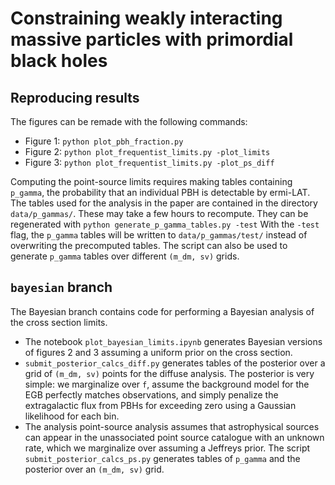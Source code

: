 # Constraining weakly interacting massive particles with primordial black holes

## Reproducing results

The figures can be remade with the following commands:
* Figure 1:
    `python plot_pbh_fraction.py`
* Figure 2:
    `python plot_frequentist_limits.py -plot_limits`
* Figure 3:
    `python plot_frequentist_limits.py -plot_ps_diff`

Computing the point-source limits requires making tables containing `p_gamma`, the probability that an individual PBH is detectable by ermi-LAT. The tables used for the analysis in the paper are contained in the directory `data/p_gammas/`. These may take a few hours to recompute. They can be regenerated with
    `python generate_p_gamma_tables.py -test`
With the `-test` flag, the `p_gamma` tables will be written to `data/p_gammas/test/` instead of overwriting the precomputed tables. The script can also be used to generate `p_gamma` tables over different `(m_dm, sv)` grids. 

## `bayesian` branch
The Bayesian branch contains code for performing a Bayesian analysis of the cross section limits.
* The notebook `plot_bayesian_limits.ipynb` generates Bayesian versions of figures 2 and 3 assuming a uniform prior on the cross section.
* `submit_posterior_calcs_diff.py` generates tables of the posterior over a grid of `(m_dm, sv)` points for the diffuse analysis. The posterior is very simple: we marginalize over `f`, assume the background model for the EGB perfectly matches observations, and simply penalize the extragalactic flux from PBHs for exceeding zero using a Gaussian likelihood for each bin.
* The analysis point-source analysis assumes that astrophysical sources can appear in the unassociated point source catalogue with an unknown rate, which we marginalize over assuming a Jeffreys prior. The script `submit_posterior_calcs_ps.py` generates tables of `p_gamma` and the posterior over an `(m_dm, sv)` grid.
